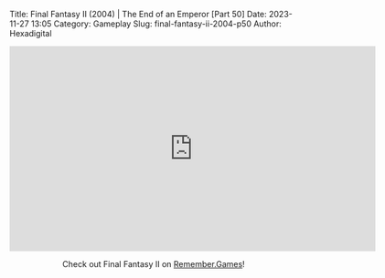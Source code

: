 Title: Final Fantasy II (2004) | The End of an Emperor [Part 50]
Date: 2023-11-27 13:05
Category: Gameplay
Slug: final-fantasy-ii-2004-p50
Author: Hexadigital

<center><iframe src="https://www.youtube.com/embed/xRxrcGq6Zac?feature=oembed" allow="accelerometer; autoplay; encrypted-media; gyroscope; picture-in-picture" width="640" height="360" frameborder="0"></iframe>

Check out Final Fantasy II on [Remember.Games](https://remember.games/game/6866/final-fantasy-i-ii-dawn-of-souls/)!</center>